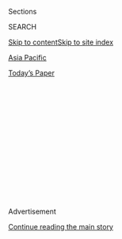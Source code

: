 <div id="app">

<div>

<div>

<div>

<div class="NYTAppHideMasthead css-1q2w90k e1suatyy0">

<div class="section css-ui9rw0 e1suatyy2">

<div class="css-eph4ug er09x8g0">

<div class="css-6n7j50">

</div>

<span class="css-1dv1kvn">Sections</span>

<div class="css-10488qs">

<span class="css-1dv1kvn">SEARCH</span>

</div>

[Skip to content](#site-content)[Skip to site index](#site-index)

</div>

<div id="masthead-section-label" class="css-1wr3we4 eaxe0e00">

[Asia
Pacific](https://www.nytimes.com/section/world/asia)

</div>

<div class="css-10698na e1huz5gh0">

</div>

</div>

<div id="masthead-bar-one" class="section hasLinks css-15hmgas e1csuq9d3">

<div class="css-uqyvli e1csuq9d0">

</div>

<div class="css-1uqjmks e1csuq9d1">

</div>

<div class="css-9e9ivx">

[](https://myaccount.nytimes.com/auth/login?response_type=cookie&client_id=vi)

</div>

<div class="css-1bvtpon e1csuq9d2">

[Today’s
Paper](https://www.nytimes.com/section/todayspaper)

</div>

</div>

</div>

</div>

<div data-aria-hidden="false">

<div id="site-content" data-role="main">

<div>

<div class="css-1aor85t" style="opacity:0.000000001;z-index:-1;visibility:hidden">

<div class="css-1hqnpie">

<div class="css-epjblv">

<span class="css-17xtcya">[Asia
Pacific](/section/world/asia)</span><span class="css-x15j1o">|</span><span class="css-fwqvlz">North
Korean Leader’s Top Enforcer Is Now the One Getting
Purged</span>

</div>

<div class="css-k008qs">

<div class="css-1iwv8en">

<span class="css-18z7m18"></span>

<div>

</div>

</div>

<span class="css-1n6z4y">https://nyti.ms/2k7v5TQ</span>

<div class="css-1705lsu">

<div class="css-4xjgmj">

<div class="css-4skfbu" data-role="toolbar" data-aria-label="Social Media Share buttons, Save button, and Comments Panel with current comment count" data-testid="share-tools">

  - 
  - 
  - 
  - 
    
    <div class="css-6n7j50">
    
    </div>

  - 

</div>

</div>

</div>

</div>

</div>

</div>

<div class="css-13pd83m">

</div>

<div id="top-wrapper" class="css-1sy8kpn">

<div id="top-slug" class="css-l9onyx">

Advertisement

</div>

[Continue reading the main
story](#after-top)

<div class="ad top-wrapper" style="text-align:center;height:100%;display:block;min-height:250px">

<div id="top" class="place-ad" data-position="top" data-size-key="top">

</div>

</div>

<div id="after-top">

</div>

</div>

<div id="sponsor-wrapper" class="css-1hyfx7x">

<div id="sponsor-slug" class="css-19vbshk">

Supported by

</div>

[Continue reading the main
story](#after-sponsor)

<div id="sponsor" class="ad sponsor-wrapper" style="text-align:center;height:100%;display:block">

</div>

<div id="after-sponsor">

</div>

</div>

<div class="css-1vkm6nb ehdk2mb0">

# North Korean Leader’s Top Enforcer Is Now the One Getting Purged

</div>

<div class="css-79elbk" data-testid="photoviewer-wrapper">

<div class="css-z3e15g" data-testid="photoviewer-wrapper-hidden">

</div>

<div class="css-1a48zt4 ehw59r15" data-testid="photoviewer-children">

![<span class="css-16f3y1r e13ogyst0" data-aria-hidden="true">The leader
of North Korea, Kim Jong-un, at an undisclosed location in January. The
decision by Mr. Kim to purge his top enforcer highlights the turmoil
that has engulfed the upper reaches of his
regime.</span><span class="css-cnj6d5 e1z0qqy90" itemprop="copyrightHolder"><span class="css-1ly73wi e1tej78p0">Credit...</span><span><span>Korean
Central News Agency, via Agence France-Presse — Getty
Images</span></span></span>](https://static01.nyt.com/images/2017/02/04/world/04korea-web1/04korea-web1-articleInline.jpg?quality=75&auto=webp&disable=upscale)

</div>

</div>

<div class="css-xt80pu e12qa4dv0">

<div class="css-18e8msd">

<div class="css-vp77d3 epjyd6m0">

<div class="css-1baulvz">

By [<span class="css-1baulvz last-byline" itemprop="name">Choe
Sang-Hun</span>](http://www.nytimes.com/by/choe-sang-hun)

</div>

</div>

  - Feb. 3,
    2017

  - 
    
    <div class="css-4xjgmj">
    
    <div class="css-d8bdto" data-role="toolbar" data-aria-label="Social Media Share buttons, Save button, and Comments Panel with current comment count" data-testid="share-tools">
    
      - 
      - 
      - 
      - 
        
        <div class="css-6n7j50">
        
        </div>
    
      - 
    
    </div>
    
    </div>

</div>

</div>

<div class="section meteredContent css-1r7ky0e" name="articleBody" itemprop="articleBody">

<div class="css-1fanzo5 StoryBodyCompanionColumn">

<div class="css-53u6y8">

SEOUL, South Korea — The chief of North Korea’s powerful secret police,
long considered the right-hand man for the top leader, Kim Jong-un, has
been dismissed on charges of corruption and abuse of power, the South
Korean government said on Friday.

The firing of the chief, Gen. Kim Won-hong, as minister of state
security highlights the turmoil that has engulfed the upper reaches of
Mr. Kim’s government. The general is the latest in a series of
high-ranking party and military officials Mr. Kim has [fired, demoted or
executed](https://www.nytimes.com/2016/09/01/world/asia/north-korea-executes-deputy-premier.html?_r=0)
as he tried to consolidate his totalitarian power through what South
Korean officials and North Korean defectors have called a “reign of
terror.”

General Kim was fired in mid-January after he was demoted to a one-star
general from a four-star one, said Jeong Joon-hee, a spokesman for the
South’s Unification Ministry.

The general’s surprise downfall was the latest indication that even top
lieutenants are at risk as Mr. Kim has rival agencies monitor one
another to detect and punish any sign of disrespect or disloyalty. Until
his dismissal, General Kim had been Mr. Kim’s chief henchman in purging
potential enemies.

</div>

</div>

<div class="css-1fanzo5 StoryBodyCompanionColumn">

<div class="css-53u6y8">

“Kim Won-hong has been a key aide to Kim Jong-un and has buttressed his
reign of terror,” Mr. Jeong said. “His dismissal could further deepen
unrest among officials and add to the instability of the regime by
weakening its control on the people.”

Mr. Jeong said General Kim was accused of corruption and held
responsible for various human rights violations, including torture,
committed at his agency. But other political machinations could be at
play behind the dismissal, Mr. Jeong said, citing speculation about a
rivalry among different power centers.

Mr. Jeong noted that the dismissal resulted from an investigation by
another powerful agency, the Organization and Guidance Department of the
governing Workers’ Party of North Korea. The department supervises all
state agencies and is reportedly directly overseen by Mr.
Kim.

<div class="css-79elbk" data-testid="photoviewer-wrapper">

<div class="css-z3e15g" data-testid="photoviewer-wrapper-hidden">

</div>

<div class="css-1a48zt4 ehw59r15" data-testid="photoviewer-children">

<div class="css-zgakxe erfvjey0">

<span class="css-1ly73wi e1tej78p0">Image</span>

<div class="css-zjzyr8">

<div data-testid="lazyimage-container" style="height:508.77192982456137px">

</div>

</div>

</div>

<span class="css-16f3y1r e13ogyst0" data-aria-hidden="true">Gen. Kim
Won-hong in an undated photo released by the North’s Korean Central News
Agency last
year.</span><span class="css-cnj6d5 e1z0qqy90" itemprop="copyrightHolder"><span class="css-1ly73wi e1tej78p0">Credit...</span><span>Korean
Central News Agency, via Reuters</span></span>

</div>

</div>

“The Organization and Guidance Department is conducting an intensive
investigation of Kim Won-hong and the Ministry of State Security, so the
level of punishment and the number of people affected could be
expanded,” Mr. Jeong said, without disclosing how the South Korean
government learned of the reported purge transpiring inside a secretive
regime.

</div>

</div>

<div class="css-1fanzo5 StoryBodyCompanionColumn">

<div class="css-53u6y8">

The Ministry of State Security, which serves as the secret police and
intelligence agency in the North, is one of the most feared tools of
government there, responsible for arresting dissidents and running a
network of prison gulags.

When Mr. Kim [executed his own
uncle](http://www.nytimes.com/2013/12/14/world/asia/execution-raises-doubts-about-kims-grip-on-north-korea.html)
and No. 2 official, Jang Song-thaek, on charges of factionalism,
corruption and plotting to overthrow his government in 2013, it was
General Kim’s ministry that arrested and court-martialed Mr. Jang.

Since taking power after the death of his father in 2011, Mr. Kim has
frequently reshuffled the party and military elites as he has moved
swiftly to establish his monolithic authority in North Korea, which his
family has ruled for seven decades. Mr. Kim has executed at least 140
senior officials, usually killing them with machine guns and even
flamethrowers, according to the Institute for National Security
Strategy, a think tank affiliated with the South’s National Intelligence
Service.

Thae Yong-ho, who was the North’s No. 2 diplomat in London until his
defection to South Korea last summer, said he fled partly because of Mr.
Kim’s [reign of
terror](https://www.nytimes.com/2017/01/25/world/asia/north-korea-defector.html).

General Kim, 71, served in various top military positions under Mr. Kim,
said Cheong Seong-chang, a senior analyst at the Sejong Institute, a
South Korea research organization. He had been the top political officer
of the North’s People’s Army and chief of its general staff, as well as
its minister of armed forces.

Purges and executions remain an important feature of political life in
the North.

In 2015, South Korean officials said that Gen. Hyon Yong-chol, the
defense minister, was [executed with an antiaircraft
gun](https://www.nytimes.com/2015/05/13/world/asia/north-korea-said-to-execute-a-top-official.html)
in Pyongyang, the North’s capital, after he dozed off during military
events and second-guessed Mr. Kim’s orders.

In August, they said Mr. Kim had found fault with a deputy premier’s
“[disrespectful
posture](https://www.nytimes.com/2016/09/01/world/asia/north-korea-executes-deputy-premier.html?_r=0)”
during a meeting and had him executed by a firing squad.

</div>

</div>

</div>

<div>

</div>

<div>

</div>

<div>

</div>

<div>

<div id="bottom-wrapper" class="css-1ede5it">

<div id="bottom-slug" class="css-l9onyx">

Advertisement

</div>

[Continue reading the main
story](#after-bottom)

<div id="bottom" class="ad bottom-wrapper" style="text-align:center;height:100%;display:block;min-height:90px">

</div>

<div id="after-bottom">

</div>

</div>

</div>

</div>

</div>

## Site Index

<div>

</div>

## Site Information Navigation

  - [© <span>2020</span> <span>The New York Times
    Company</span>](https://help.nytimes.com/hc/en-us/articles/115014792127-Copyright-notice)

<!-- end list -->

  - [NYTCo](https://www.nytco.com/)
  - [Contact
    Us](https://help.nytimes.com/hc/en-us/articles/115015385887-Contact-Us)
  - [Work with us](https://www.nytco.com/careers/)
  - [Advertise](https://nytmediakit.com/)
  - [T Brand Studio](http://www.tbrandstudio.com/)
  - [Your Ad
    Choices](https://www.nytimes.com/privacy/cookie-policy#how-do-i-manage-trackers)
  - [Privacy](https://www.nytimes.com/privacy)
  - [Terms of
    Service](https://help.nytimes.com/hc/en-us/articles/115014893428-Terms-of-service)
  - [Terms of
    Sale](https://help.nytimes.com/hc/en-us/articles/115014893968-Terms-of-sale)
  - [Site
    Map](https://spiderbites.nytimes.com)
  - [Help](https://help.nytimes.com/hc/en-us)
  - [Subscriptions](https://www.nytimes.com/subscription?campaignId=37WXW)

</div>

</div>

</div>

</div>
